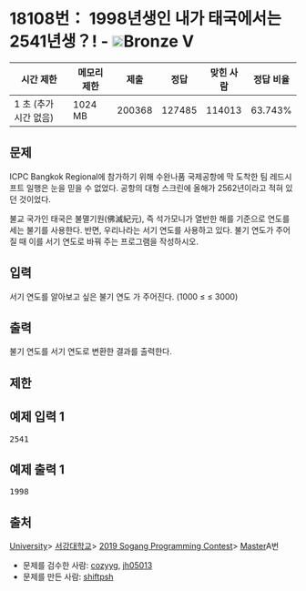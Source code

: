 # 18108번： 1998년생인 내가 태국에서는 2541년생？! - <img src="https://static.solved.ac/tier_small/1.svg" style="height:20px" />Bronze V


| 시간 제한 | 메모리 제한 | 제출 | 정답 | 맞힌 사람 | 정답 비율 |
| --- | --- | --- | --- | --- | --- |
| 1 초 (추가 시간 없음) | 1024 MB | 200368 | 127485 | 114013 | 63.743% |


## 문제


ICPC Bangkok Regional에 참가하기 위해 수완나품 국제공항에 막 도착한 팀 레드시프트 일행은 눈을 믿을 수 없었다. 공항의 대형 스크린에 올해가 2562년이라고 적혀 있던 것이었다.

불교 국가인 태국은 불멸기원(佛滅紀元), 즉 석가모니가 열반한 해를 기준으로 연도를 세는 불기를 사용한다. 반면, 우리나라는 서기 연도를 사용하고 있다. 불기 연도가 주어질 때 이를 서기 연도로 바꿔 주는 프로그램을 작성하시오.




## 입력


서기 연도를 알아보고 싶은 불기 연도 가 주어진다. (1000 ≤ ≤ 3000)



## 출력


불기 연도를 서기 연도로 변환한 결과를 출력한다.




## 제한




## 예제 입력 1


<pre>2541
</pre>


## 예제 출력 1


<pre>1998
</pre>






## 출처


[University](/category/5)> [서강대학교](/category/83)> [2019 Sogang Programming Contest](/category/693)> [Master](/category/detail/2129)A번
- 문제를 검수한 사람: [cozyyg](/user/cozyyg), [jh05013](/user/jh05013)
- 문제를 만든 사람: [shiftpsh](/user/shiftpsh)





